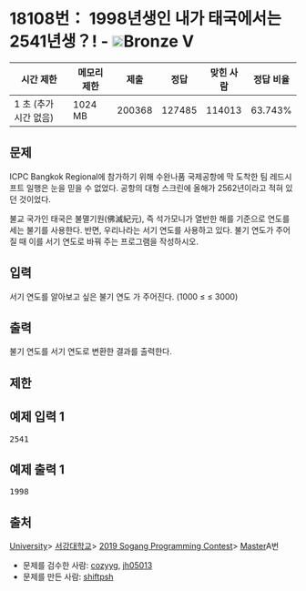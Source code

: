 # 18108번： 1998년생인 내가 태국에서는 2541년생？! - <img src="https://static.solved.ac/tier_small/1.svg" style="height:20px" />Bronze V


| 시간 제한 | 메모리 제한 | 제출 | 정답 | 맞힌 사람 | 정답 비율 |
| --- | --- | --- | --- | --- | --- |
| 1 초 (추가 시간 없음) | 1024 MB | 200368 | 127485 | 114013 | 63.743% |


## 문제


ICPC Bangkok Regional에 참가하기 위해 수완나품 국제공항에 막 도착한 팀 레드시프트 일행은 눈을 믿을 수 없었다. 공항의 대형 스크린에 올해가 2562년이라고 적혀 있던 것이었다.

불교 국가인 태국은 불멸기원(佛滅紀元), 즉 석가모니가 열반한 해를 기준으로 연도를 세는 불기를 사용한다. 반면, 우리나라는 서기 연도를 사용하고 있다. 불기 연도가 주어질 때 이를 서기 연도로 바꿔 주는 프로그램을 작성하시오.




## 입력


서기 연도를 알아보고 싶은 불기 연도 가 주어진다. (1000 ≤ ≤ 3000)



## 출력


불기 연도를 서기 연도로 변환한 결과를 출력한다.




## 제한




## 예제 입력 1


<pre>2541
</pre>


## 예제 출력 1


<pre>1998
</pre>






## 출처


[University](/category/5)> [서강대학교](/category/83)> [2019 Sogang Programming Contest](/category/693)> [Master](/category/detail/2129)A번
- 문제를 검수한 사람: [cozyyg](/user/cozyyg), [jh05013](/user/jh05013)
- 문제를 만든 사람: [shiftpsh](/user/shiftpsh)





